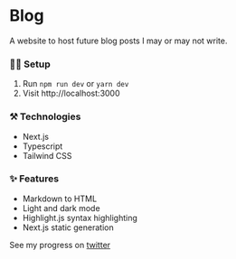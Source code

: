 # Blog

A website to host future blog posts I may or may not write.

### 👩‍💻 Setup

1. Run `npm run dev` or `yarn dev`
2. Visit http://localhost:3000

### ⚒ Technologies

- Next.js
- Typescript
- Tailwind CSS

### ✨ Features

- Markdown to HTML
- Light and dark mode
- Highlight.js syntax highlighting
- Next.js static generation

See my progress on [twitter](https://twitter.com/ivan_codes)
